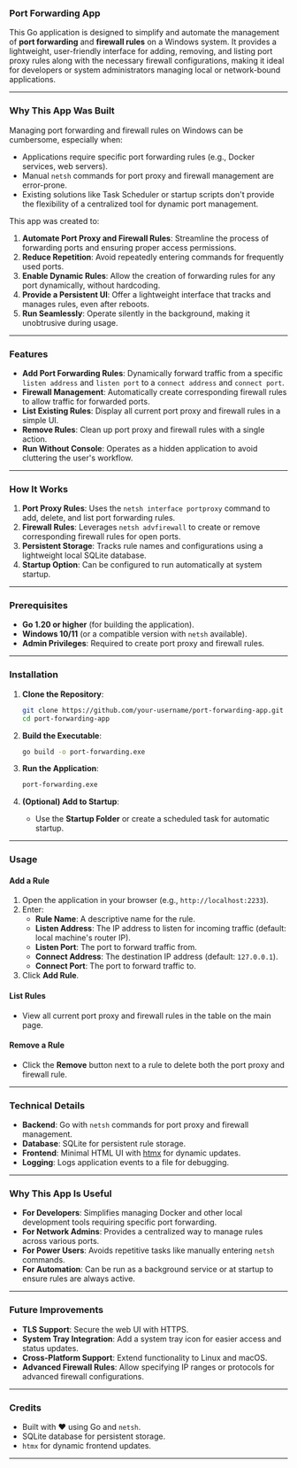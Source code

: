 ### **Port Forwarding App**

This Go application is designed to simplify and automate the management of **port forwarding** and **firewall rules** on a Windows system. It provides a lightweight, user-friendly interface for adding, removing, and listing port proxy rules along with the necessary firewall configurations, making it ideal for developers or system administrators managing local or network-bound applications.

---

### **Why This App Was Built**

Managing port forwarding and firewall rules on Windows can be cumbersome, especially when:
- Applications require specific port forwarding rules (e.g., Docker services, web servers).
- Manual `netsh` commands for port proxy and firewall management are error-prone.
- Existing solutions like Task Scheduler or startup scripts don't provide the flexibility of a centralized tool for dynamic port management.

This app was created to:
1. **Automate Port Proxy and Firewall Rules**: Streamline the process of forwarding ports and ensuring proper access permissions.
2. **Reduce Repetition**: Avoid repeatedly entering commands for frequently used ports.
3. **Enable Dynamic Rules**: Allow the creation of forwarding rules for any port dynamically, without hardcoding.
4. **Provide a Persistent UI**: Offer a lightweight interface that tracks and manages rules, even after reboots.
5. **Run Seamlessly**: Operate silently in the background, making it unobtrusive during usage.

---

### **Features**

- **Add Port Forwarding Rules**: Dynamically forward traffic from a specific `listen address` and `listen port` to a `connect address` and `connect port`.
- **Firewall Management**: Automatically create corresponding firewall rules to allow traffic for forwarded ports.
- **List Existing Rules**: Display all current port proxy and firewall rules in a simple UI.
- **Remove Rules**: Clean up port proxy and firewall rules with a single action.
- **Run Without Console**: Operates as a hidden application to avoid cluttering the user's workflow.

---

### **How It Works**

1. **Port Proxy Rules**: Uses the `netsh interface portproxy` command to add, delete, and list port forwarding rules.
2. **Firewall Rules**: Leverages `netsh advfirewall` to create or remove corresponding firewall rules for open ports.
3. **Persistent Storage**: Tracks rule names and configurations using a lightweight local SQLite database.
4. **Startup Option**: Can be configured to run automatically at system startup.

---

### **Prerequisites**

- **Go 1.20 or higher** (for building the application).
- **Windows 10/11** (or a compatible version with `netsh` available).
- **Admin Privileges**: Required to create port proxy and firewall rules.

---

### **Installation**

1. **Clone the Repository**:
   ```bash
   git clone https://github.com/your-username/port-forwarding-app.git
   cd port-forwarding-app
   ```

2. **Build the Executable**:
   ```bash
   go build -o port-forwarding.exe
   ```

3. **Run the Application**:
   ```bash
   port-forwarding.exe
   ```

4. **(Optional) Add to Startup**:
   - Use the **Startup Folder** or create a scheduled task for automatic startup.

---

### **Usage**

#### **Add a Rule**
1. Open the application in your browser (e.g., `http://localhost:2233`).
2. Enter:
   - **Rule Name**: A descriptive name for the rule.
   - **Listen Address**: The IP address to listen for incoming traffic (default: local machine's router IP).
   - **Listen Port**: The port to forward traffic from.
   - **Connect Address**: The destination IP address (default: `127.0.0.1`).
   - **Connect Port**: The port to forward traffic to.
3. Click **Add Rule**.

#### **List Rules**
- View all current port proxy and firewall rules in the table on the main page.

#### **Remove a Rule**
- Click the **Remove** button next to a rule to delete both the port proxy and firewall rule.

---

### **Technical Details**

- **Backend**: Go with `netsh` commands for port proxy and firewall management.
- **Database**: SQLite for persistent rule storage.
- **Frontend**: Minimal HTML UI with [htmx](https://htmx.org/) for dynamic updates.
- **Logging**: Logs application events to a file for debugging.

---

### **Why This App Is Useful**

- **For Developers**: Simplifies managing Docker and other local development tools requiring specific port forwarding.
- **For Network Admins**: Provides a centralized way to manage rules across various ports.
- **For Power Users**: Avoids repetitive tasks like manually entering `netsh` commands.
- **For Automation**: Can be run as a background service or at startup to ensure rules are always active.

---

### **Future Improvements**

- **TLS Support**: Secure the web UI with HTTPS.
- **System Tray Integration**: Add a system tray icon for easier access and status updates.
- **Cross-Platform Support**: Extend functionality to Linux and macOS.
- **Advanced Firewall Rules**: Allow specifying IP ranges or protocols for advanced firewall configurations.

---

### **Credits**

- Built with ❤️ using Go and `netsh`.
- SQLite database for persistent storage.
- `htmx` for dynamic frontend updates.

---
